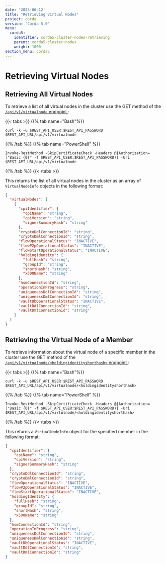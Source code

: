 ```yaml
---
date: '2023-06-12'
title: "Retrieving Virtual Nodes"
project: corda
version: 'Corda 5.0'
menu:
  corda5:
    identifier: corda5-cluster-nodes-retrieving
    parent: corda5-cluster-nodes
    weight: 1000
section_menu: corda5
---
```


# Retrieving Virtual Nodes

## Retrieving All Virtual Nodes

To retrieve a list of all virtual nodes in the cluster use the GET method of the <a href ="../../reference/rest-api/C5_OpenAPI.html#tag/Virtual-Node-API/operation/get_virtualnode">`/api/v1/virtualnode` endpoint </a>:

{{< tabs >}}
{{% tab name="Bash"%}}
```
curl -k -u $REST_API_USER:$REST_API_PASSWORD $REST_API_URL/api/v1/virtualnode
```
{{% /tab %}}
{{% tab name="PowerShell" %}}
```
Invoke-RestMethod -SkipCertificateCheck -Headers @{Authorization=("Basic {0}" -f $REST_API_USER:$REST_API_PASSWORD)} -Uri $REST_API_URL/api/v1/virtualnode
```
{{% /tab %}}
{{< /tabs >}}

This returns the list of all virtual nodes in the cluster as an array of `VirtualNodeInfo` objects in the following format:
```json
{
  "virtualNodes": [
    {
      "cpiIdentifier": {
        "cpiName": "string",
        "cpiVersion": "string",
        "signerSummaryHash": "string"
      },
      "cryptoDdlConnectionId": "string",
      "cryptoDmlConnectionId": "string",
      "flowOperationalStatus": "INACTIVE",
      "flowP2pOperationalStatus": "INACTIVE",
      "flowStartOperationalStatus": "INACTIVE",
      "holdingIdentity": {
        "fullHash": "string",
        "groupId": "string",
        "shortHash": "string",
        "x500Name": "string"
      },
      "hsmConnectionId": "string",
      "operationInProgress": "string",
      "uniquenessDdlConnectionId": "string",
      "uniquenessDmlConnectionId": "string",
      "vaultDbOperationalStatus": "INACTIVE",
      "vaultDdlConnectionId": "string",
      "vaultDmlConnectionId": "string"
    }
  ]
}
```

## Retrieving the Virtual Node of a Member

To retrieve information about the virtual node of a specific member in the cluster use the GET method of the <a href ="../../reference/rest-api/C5_OpenAPI.html#tag/Virtual-Node-API/operation/get_virtualnode__holdingidentityshorthash_">`/api/v1/virtualnode/<holdingidentityshorthash>` endpoint </a>:

{{< tabs >}}
{{% tab name="Bash"%}}
```
curl -k -u $REST_API_USER:$REST_API_PASSWORD $REST_API_URL/api/v1/virtualnode/<holdingidentityshorthash>
```
{{% /tab %}}
{{% tab name="PowerShell" %}}
```
Invoke-RestMethod -SkipCertificateCheck -Headers @{Authorization=("Basic {0}" -f $REST_API_USER:$REST_API_PASSWORD)} -Uri $REST_API_URL/api/v1/virtulnode/<holdingidentityshorthash>
```
{{% /tab %}}
{{< /tabs >}}

This returns a `VirtualNodeInfo` object for the specified member in the following format:
```json
{
  "cpiIdentifier": {
    "cpiName": "string",
    "cpiVersion": "string",
    "signerSummaryHash": "string"
  },
  "cryptoDdlConnectionId": "string",
  "cryptoDmlConnectionId": "string",
  "flowOperationalStatus": "INACTIVE",
  "flowP2pOperationalStatus": "INACTIVE",
  "flowStartOperationalStatus": "INACTIVE",
  "holdingIdentity": {
    "fullHash": "string",
    "groupId": "string",
    "shortHash": "string",
    "x500Name": "string"
  },
  "hsmConnectionId": "string",
  "operationInProgress": "string",
  "uniquenessDdlConnectionId": "string",
  "uniquenessDmlConnectionId": "string",
  "vaultDbOperationalStatus": "INACTIVE",
  "vaultDdlConnectionId": "string",
  "vaultDmlConnectionId": "string"
}
```